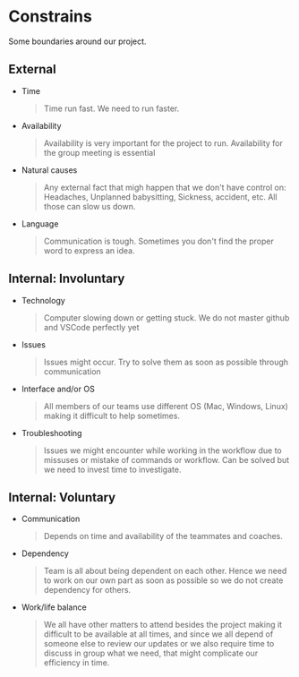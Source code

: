 # Constrains

Some boundaries around our project.

## External

- Time

  > Time run fast. We need to run faster.

- Availability

  > Availability is very important for the project to run. 
  > Availability for the group meeting is essential

- Natural causes

  > Any external fact that migh happen that we don't have control on: Headaches, Unplanned babysitting, Sickness, accident, etc.
  > All those can slow us down.

- Language
  > Communication is tough. Sometimes you don't find the proper word to express an idea.

## Internal: Involuntary

- Technology

  > Computer slowing down or getting stuck.
  > We do not master github and VSCode perfectly yet

- Issues

  > Issues might occur. 
  > Try to solve them as soon as possible through communication 

- Interface and/or OS

  > All members of our teams use different OS (Mac, Windows, Linux) making it
  > difficult to help sometimes.

- Troubleshooting
  > Issues we might encounter while working in the workflow due to missuses or
  > mistake of commands or workflow. Can be solved but we need to invest time to
  > investigate.

## Internal: Voluntary

- Communication

  > Depends on time and availability of the teammates and coaches.

- Dependency
  > Team is all about being dependent on each other. Hence we need to work on
  > our own part as soon as possible so we do not create dependency for others.
  
- Work/life balance
  > We all have other matters to attend besides the project making it difficult
  > to be available at all times, and since we all depend of someone else to
  > review our updates or we also require time to discuss in group what we need,
  > that might complicate our efficiency in time.
